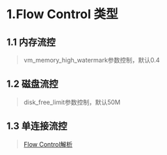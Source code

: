 # 1.Flow Control 类型
## 1.1 内存流控
> vm_memory_high_watermark参数控制，默认0.4
## 1.2 磁盘流控
> disk_free_limit参数控制，默认50M
## 1.3 单连接流控
> [Flow Control解析](https://blog.csdn.net/brandohero/article/details/39209357)